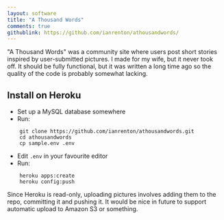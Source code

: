 ```yaml
---
layout: software
title: "A Thousand Words"
comments: true
githublink: https://github.com/ianrenton/athousandwords/
---
```


"A Thousand Words" was a community site where users post short stories inspired by user-submitted pictures. I made for my wife, but it never took off. It should be fully functional, but it was written a long time ago so the quality of the code is probably somewhat lacking.

Install on Heroku
-----------------

* Set up a MySQL database somewhere
* Run:

```
    git clone https://github.com/ianrenton/athousandwords.git
    cd athousandwords
    cp sample.env .env
```
* Edit `.env` in your favourite editor
* Run:

```
    heroku apps:create
    heroku config:push
```
Since Heroku is read-only, uploading pictures involves adding them to the repo, committing it and pushing it. It would be nice in future to support automatic upload to Amazon S3 or something.
